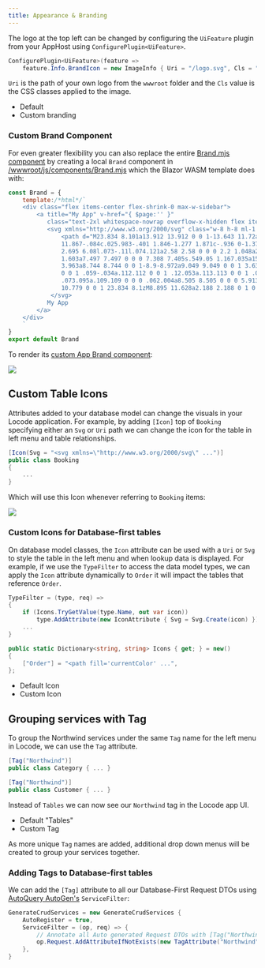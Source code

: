 ```yaml
---
title: Appearance & Branding
---
```


The logo at the top left can be changed by configuring the `UiFeature` plugin from your AppHost using `ConfigurePlugin<UiFeature>`.

```csharp
ConfigurePlugin<UiFeature>(feature => 
    feature.Info.BrandIcon = new ImageInfo { Uri = "/logo.svg", Cls = "w-8 h-8 mr-1" });
```

`Uri` is the path of your own logo from the `wwwroot` folder and the `Cls` value is the CSS classes applied to the image.

<div class="not-prose">
<ul class="my-8 grid gap-4 sm:grid-cols-2">
    <li class="rounded-lg m-0 col-span-1 flex flex-col text-center items-center bg-white shadow divide-y divide-gray-200">
        <div class="flex-1 flex flex-col px-4 mt-4">
            <div class="mt-4 p-0 text-xl font-medium text-gray-500">Default</div>
            <div class="rounded-lg focus-within:ring-2 focus-within:ring-offset-2 focus-within:ring-offset-gray-100 focus-within:ring-indigo-500 overflow-hidden">
                <img src="/img/pages/locode/database-first-northwind-branding1.png" alt="">
            </div>
        </div>
    </li>
    <li class="rounded-lg m-0 col-span-1 flex flex-col text-center items-center bg-white shadow divide-y divide-gray-200">
        <div class="flex-1 flex flex-col px-4 mt-4">
            <div class="mt-4 p-0 text-xl font-medium text-gray-500">Custom branding</div>
            <div class="rounded-lg focus-within:ring-2 focus-within:ring-offset-2 focus-within:ring-offset-gray-100 focus-within:ring-indigo-500 overflow-hidden">
                <img src="/img/pages/locode/database-first-northwind-branding2.png" alt="">
            </div>
        </div>
    </li>
</ul>
</div>

### Custom Brand Component

For even greater flexibility you can also replace the entire [Brand.mjs component](/locode/custom-overview#custom-app-example) by
creating a local `Brand` component in 
[/wwwroot/js/components/Brand.mjs](https://github.com/ServiceStack/ServiceStack/blob/main/ServiceStack.Blazor/tests/ServiceStack.Blazor.Bootstrap.Tests/Server/js/components/Brand.mjs) which the Blazor WASM template does with:

```js
const Brand = {
    template:/*html*/`
    <div class="flex items-center flex-shrink-0 max-w-sidebar">
        <a title="My App" v-href="{ $page:'' }"
           class="text-2xl whitespace-nowrap overflow-x-hidden flex items-center">
           <svg xmlns="http://www.w3.org/2000/svg" class="w-8 h-8 ml-1 mr-2" viewBox="0 0 24 24">
               <path d="M23.834 8.101a13.912 13.912 0 0 1-13.643 11.72a10.105 10.105 0 0 1-1.994-.12a6.111 6.111 0 0 1-5.082-5.761a5.934 5.934 0 0 1 
               11.867-.084c.025.983-.401 1.846-1.277 1.871c-.936 0-1.374-.668-1.374-1.567v-2.5a1.531 1.531 0 0 0-1.52-1.533H8.715a3.648 3.648 0 1 0 
               2.695 6.08l.073-.11l.074.121a2.58 2.58 0 0 0 2.2 1.048a2.909 2.909 0 0 0 2.695-3.04a7.912 7.912 0 0 0-.217-1.933a7.404 7.404 0 0 0-14.64 
               1.603a7.497 7.497 0 0 0 7.308 7.405s.549.05 1.167.035a15.803 15.803 0 0 0 8.475-2.528c.036-.025.072.025.048.061a12.44 12.44 0 0 1-9.69 
               3.963a8.744 8.744 0 0 1-8.9-8.972a9.049 9.049 0 0 1 3.635-7.247a8.863 8.863 0 0 1 5.229-1.726h2.813a7.915 7.915 0 0 0 5.839-2.578a.11.11 
               0 0 1 .059-.034a.112.112 0 0 1 .12.053a.113.113 0 0 1 .015.067a7.934 7.934 0 0 1-1.227 3.549a.107.107 0 0 0-.014.06a.11.11 0 0 0 
               .073.095a.109.109 0 0 0 .062.004a8.505 8.505 0 0 0 5.913-4.876a.155.155 0 0 1 .055-.053a.15.15 0 0 1 .147 0a.153.153 0 0 1 .054.053A10.779 
               10.779 0 0 1 23.834 8.1zM8.895 11.628a2.188 2.188 0 1 0 2.188 2.188v-2.042a.158.158 0 0 0-.15-.15z" fill="#5C2D91"/>
            </svg>
           My App
        </a>
    </div>
    `
}
export default Brand
```

To render its [custom App Brand component](https://vue-vite-api.jamstacks.net/ui):

[![](/img/pages/locode/custom-brand.png)](https://vue-vite-api.jamstacks.net/ui)

## Custom Table Icons

Attributes added to your database model can change the visuals in your Locode application. For example, by adding `[Icon]`
top of `Booking` specifying either an `Svg` or `Uri` path we can change the icon for the table in left menu and table relationships.

```csharp
[Icon(Svg = "<svg xmlns=\"http://www.w3.org/2000/svg\" ...")]
public class Booking
{
    ...
}
```

Which will use this Icon whenever referring to `Booking` items:

![](/img/pages/locode/code-first-bookings-custom-1.png)

### Custom Icons for Database-first tables

On database model classes, the `Icon` attribute can be used with a `Uri` or `Svg` to style the table in the left menu and when
lookup data is displayed. For example, if we use the `TypeFilter` to access the data model types, we can apply the `Icon` attribute dynamically
to `Order` it will impact the tables that reference `Order`.

```csharp
TypeFilter = (type, req) =>
{
    if (Icons.TryGetValue(type.Name, out var icon))
        type.AddAttribute(new IconAttribute { Svg = Svg.Create(icon) });
    ...
}

public static Dictionary<string, string> Icons { get; } = new()
{
    ["Order"] = "<path fill='currentColor' ...",
};
```

<div class="not-prose">
<ul class="my-8 grid gap-4 sm:grid-cols-2">
    <li class="rounded-lg m-0 col-span-1 flex flex-col text-center items-center bg-white shadow divide-y divide-gray-200">
        <div class="flex-1 flex flex-col px-4 mt-4">
            <div class="mt-4 p-0 text-xl font-medium text-gray-500">Default Icon</div>
            <div class="rounded-lg focus-within:ring-2 focus-within:ring-offset-2 focus-within:ring-offset-gray-100 focus-within:ring-indigo-500 overflow-hidden">
                <img src="/img/pages/locode/database-first-northwind-icons-default.png" alt="">
            </div>
        </div>
    </li>
    <li class="rounded-lg m-0 col-span-1 flex flex-col text-center items-center bg-white shadow divide-y divide-gray-200">
        <div class="flex-1 flex flex-col px-4 mt-4">
            <div class="mt-4 p-0 text-xl font-medium text-gray-500">Custom Icon</div>
            <div class="rounded-lg focus-within:ring-2 focus-within:ring-offset-2 focus-within:ring-offset-gray-100 focus-within:ring-indigo-500 overflow-hidden">
                <img src="/img/pages/locode/database-first-northwind-icons-custom.png" alt="">
            </div>
        </div>
    </li>
</ul>
</div>

## Grouping services with Tag

To group the Northwind services under the same `Tag` name for the left menu in Locode, we can use the `Tag` attribute.

```csharp
[Tag("Northwind")]
public class Category { ... }

[Tag("Northwind")]
public class Customer { ... }
```

Instead of `Tables` we can now see our `Northwind` tag in the Locode app UI.

<div class="not-prose">
<ul class="my-8 grid gap-4 sm:grid-cols-2">
    <li class="rounded-lg m-0 col-span-1 flex flex-col text-center items-center bg-white shadow divide-y divide-gray-200">
        <div class="flex-1 flex flex-col px-4 mt-4">
            <div class="mt-4 p-0 text-xl font-medium text-gray-500">Default "Tables"</div>
            <div class="rounded-lg focus-within:ring-2 focus-within:ring-offset-2 focus-within:ring-offset-gray-100 focus-within:ring-indigo-500 overflow-hidden">
                <img src="/img/pages/locode/database-first-northwind-branding2.png" alt="">
            </div>
        </div>
    </li>
    <li class="rounded-lg m-0 col-span-1 flex flex-col text-center items-center bg-white shadow divide-y divide-gray-200">
        <div class="flex-1 flex flex-col px-4 mt-4">
            <div class="mt-4 p-0 text-xl font-medium text-gray-500">Custom Tag</div>
            <div class="rounded-lg focus-within:ring-2 focus-within:ring-offset-2 focus-within:ring-offset-gray-100 focus-within:ring-indigo-500 overflow-hidden">
                <img src="/img/pages/locode/database-first-northwind-tags.png" alt="">
            </div>
        </div>
    </li>
</ul>
</div>

As more unique `Tag` names are added, additional drop down menus will be created to group your services together.

### Adding Tags to Database-first tables

We can add the `[Tag]` attribute to all our Database-First Request DTOs using [AutoQuery AutoGen's](/autoquery/autogen) `ServiceFilter`: 

```cs
GenerateCrudServices = new GenerateCrudServices {
    AutoRegister = true,
    ServiceFilter = (op, req) => {
        // Annotate all Auto generated Request DTOs with [Tag("Northwind")] attribute
        op.Request.AddAttributeIfNotExists(new TagAttribute("Northwind"));
    },
}
```
